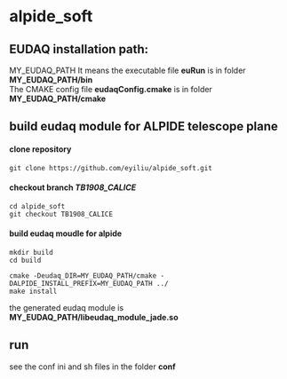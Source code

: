 # alpide_soft

## EUDAQ installation path:  
MY_EUDAQ_PATH 
It means the executable file **euRun** is in folder   **MY_EUDAQ_PATH/bin**   
The CMAKE config file **eudaqConfig.cmake** is in folder   **MY_EUDAQ_PATH/cmake**  


##  build eudaq module for ALPIDE telescope plane
#### clone  repository
```
git clone https://github.com/eyiliu/alpide_soft.git
```

#### checkout branch *TB1908_CALICE* 
```
cd alpide_soft
git checkout TB1908_CALICE
```

#### build eudaq moudle  for alpide
```
mkdir build
cd build

cmake -Deudaq_DIR=MY_EUDAQ_PATH/cmake -DALPIDE_INSTALL_PREFIX=MY_EUDAQ_PATH ../
make install  
```
the generated eudaq module is   
**MY_EUDAQ_PATH/libeudaq\_module_jade.so**


## run  
see the conf ini and sh files in the folder **conf**
